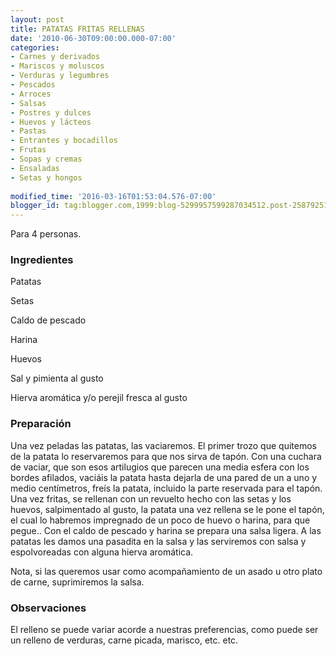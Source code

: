 ```yaml
---
layout: post
title: PATATAS FRITAS RELLENAS
date: '2010-06-30T09:00:00.000-07:00'
categories:
- Carnes y derivados
- Mariscos y moluscos
- Verduras y legumbres
- Pescados
- Arroces
- Salsas
- Postres y dulces
- Huevos y lácteos
- Pastas
- Entrantes y bocadillos
- Frutas
- Sopas y cremas
- Ensaladas
- Setas y hongos
 
modified_time: '2016-03-16T01:53:04.576-07:00'
blogger_id: tag:blogger.com,1999:blog-5299957599287034512.post-2587925156363187062
---
```


Para 4 personas.

<h3>Ingredientes</h3>

Patatas

Setas

Caldo de pescado

Harina

Huevos

Sal y pimienta al gusto

Hierva aromática y/o perejil fresca al gusto

<h3>Preparación</h3>

Una vez peladas las patatas, las vaciaremos. El primer trozo que quitemos de la patata lo reservaremos para que nos sirva de tapón. Con una cuchara de vaciar, que son esos artilugios que parecen una media esfera con los bordes afilados, vaciáis la patata hasta dejarla de una pared de un a uno y medio centímetros, freís la patata, incluido la parte reservada para el tapón. Una vez fritas, se rellenan con un revuelto hecho con las setas y los huevos, salpimentado al gusto, la patata una vez rellena se le pone el tapón, el cual lo habremos impregnado de un poco de huevo o harina, para que pegue.. Con el caldo de pescado y harina se prepara una salsa ligera. A las patatas les damos una pasadita en la salsa y las serviremos con salsa y espolvoreadas con alguna hierva aromática.

Nota, si las queremos usar como acompañamiento de un asado u otro plato de carne, suprimiremos la salsa.

<h3>Observaciones</h3>

El relleno se puede variar acorde a nuestras preferencias, como puede ser un relleno de verduras, carne picada, marisco, etc. etc.

